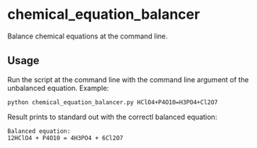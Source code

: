 # chemical_equation_balancer
Balance chemical equations at the command line.

Usage
-----

Run the script at the command line with the command line argument of the unbalanced equation. Example:

```python chemical_equation_balancer.py HClO4+P4O10=H3PO4+Cl2O7```

Result prints to standard out with the correctl balanced equation:

```
Balanced equation:
12HClO4 + P4O10 = 4H3PO4 + 6Cl2O7
```
